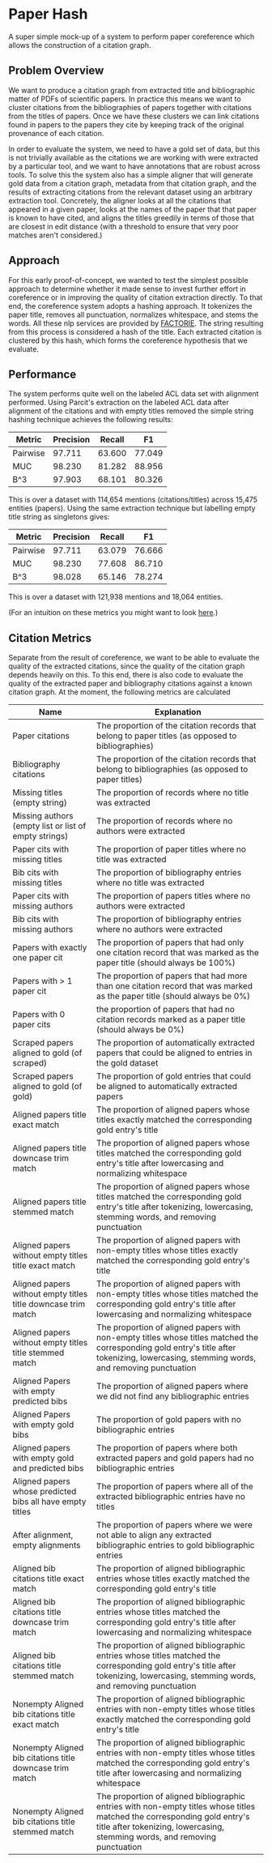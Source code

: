 Paper Hash
==========

A super simple mock-up of a system to perform paper coreference which allows the construction of a citation graph.

Problem Overview
----------------

We want to produce a citation graph from extracted title and bibliographic matter of PDFs of scientific papers. In practice this means we want to cluster citations from the bibliographies of papers together with citations from the titles of papers. Once we have these clusters we can link citations found in papers to the papers they cite by keeping track of the original provenance of each citation.

In order to evaluate the system, we need to have a gold set of data, but this is not trivially available as the citations we are working with were extracted by a particular tool, and we want to have annotations that are robust across tools. To solve this the system also has a simple aligner that will generate gold data from a citation graph, metadata from that citation graph, and the results of extracting citations from the relevant dataset using an arbitrary extraction tool. Concretely, the aligner looks at all the citations that appeared in a given paper, looks at the names of the paper that that paper is known to have cited, and aligns the titles greedily in terms of those that are closest in edit distance (with a threshold to ensure that very poor matches aren't considered.)

Approach
--------

For this early proof-of-concept, we wanted to test the simplest possible approach to determine whether it made sense to invest further effort in coreference or in improving the quality of citation extraction directly. To that end, the coreference system adopts a hashing approach. It tokenizes the paper title, removes all punctuation, normalizes whitespace, and stems the words. All these nlp services are provided by [FACTORIE](http://factorie.cs.umass.edu). The string resulting from this process is considered a hash of the title. Each extracted citation is clustered by this hash, which forms the coreference hypothesis that we evaluate.

Performance
-----------

The system performs quite well on the labeled ACL data set with alignment performed. Using Parcit's extraction on the labeled ACL data after alignment of the citations and with empty titles removed the simple string hashing technique achieves the following results:

| Metric   | Precision | Recall | F1     |
| -------- | --------- | ------ | ------ |
| Pairwise | 97.711    | 63.600 | 77.049 |
| MUC      | 98.230    | 81.282 | 88.956 |
| B^3      | 97.903    | 68.101 | 80.326 |

This is over a dataset with 114,654 mentions (citations/titles) across 15,475 entities (papers). Using the same extraction technique but labelling empty title string as singletons gives:


| Metric   | Precision | Recall | F1     |
| -------- | --------- | ------ | ------ |
| Pairwise | 97.711    | 63.079 | 76.666 |
| MUC      | 98.230    | 77.608 | 86.710 |
| B^3      | 98.028    | 65.146 | 78.274 |

This is over a dataset with 121,938 mentions and 18,064 entities.

(For an intuition on these metrics you might want to look [here](http://brenocon.com/blog/2013/08/probabilistic-interpretation-of-the-b3-coreference-resolution-metric/).)


Citation Metrics
----------------

Separate from the result of coreference, we want to be able to evaluate the quality of the extracted citations, since the quality of the citation graph depends heavily on this. To this end, there is also code to evaluate the quality of the extracted paper and bibliography citations against a known citation graph. At the moment, the following metrics are calculated

| Name | Explanation |
| ---- | ----------- |
| Paper citations | The proportion of the citation records that belong to paper titles (as opposed to bibliographies) |
| Bibliography citations | The proportion of the citation records that belong to bibliographies (as opposed to paper titles) |
| Missing titles (empty string) | The proportion of records where no title was extracted |
| Missing authors (empty list or list of empty strings) | The proportion of records where no authors were extracted |
| Paper cits with missing titles | The proportion of paper titles where no title was extracted |
| Bib cits with missing titles | The proportion of bibliography entries where no title was extracted |
| Paper cits with missing authors | The proportion of papers titles where no authors were extracted |
| Bib cits with missing authors | The proportion of bibliography entries where no authors were extracted |
| Papers with exactly one paper cit | The proportion of papers that had only one citation record that was marked as the paper title (should always be 100%) |
| Papers with > 1 paper cit | The proportion of papers that had more than one citation record that was marked as the paper title (should always be 0%) |
| Papers with 0 paper cits | the proportion of papers that had no citation records marked as a paper title (should always be 0%) |
| Scraped papers aligned to gold (of scraped) | The proportion of automatically extracted papers that could be aligned to entries in the gold dataset |
| Scraped papers aligned to gold (of gold) | The proportion of gold entries that could be aligned to automatically extracted papers |
| Aligned papers title exact match | The proportion of aligned papers whose titles exactly matched the corresponding gold entry's title |
| Aligned papers title downcase trim match | The proportion of aligned papers whose titles matched the corresponding gold entry's title after lowercasing and normalizing whitespace |
| Aligned papers title stemmed match | The proportion of aligned papers whose titles matched the corresponding gold entry's title after tokenizing, lowercasing, stemming words, and removing punctuation |
| Aligned papers without empty titles title exact match | The proportion of aligned papers with non-empty titles whose titles exactly matched the corresponding gold entry's title |
| Aligned papers without empty titles title downcase trim match | The proportion of aligned papers with non-empty titles whose titles matched the corresponding gold entry's title after lowercasing and normalizing whitespace |
| Aligned papers without empty titles title stemmed match | The proportion of aligned papers with non-empty titles whose titles matched the corresponding gold entry's title after tokenizing, lowercasing, stemming words, and removing punctuation |
| Aligned Papers with empty predicted bibs | The proportion of aligned papers where we did not find any bibliographic entries |
| Aligned Papers with empty gold bibs | The proportion of gold papers with no bibliographic entries |
| Aligned papers with empty gold and predicted bibs | The proportion of papers where both extracted papers and gold papers had no bibliographic entries |
| Aligned papers whose predicted bibs all have empty titles | The proportion of papers where all of the extracted bibliographic entries have no titles |
| After alignment, empty alignments | The proportion of papers where we were not able to align any extracted bibliographic entries to gold bibliographic entries |
| Aligned bib citations title exact match | The proportion of aligned bibliographic entries whose titles exactly matched the corresponding gold entry's title |
Aligned bib citations title downcase trim match | The proportion of aligned bibliographic entries whose titles matched the corresponding gold entry's title after lowercasing and normalizing whitespace |
Aligned bib citations title stemmed match | The proportion of aligned bibliographic entries whose titles matched the corresponding gold entry's title after tokenizing, lowercasing, stemming words, and removing punctuation |
Nonempty Aligned bib citations title exact match | The proportion of aligned bibliographic entries with non-empty titles whose titles exactly matched the corresponding gold entry's title |
Nonempty Aligned bib citations title downcase trim match | The proportion of aligned bibliographic entries with non-empty titles whose titles matched the corresponding gold entry's title after lowercasing and normalizing whitespace |
Nonempty Aligned bib citations title stemmed match | The proportion of aligned bibliographic entries with non-empty titles whose titles matched the corresponding gold entry's title after tokenizing, lowercasing, stemming words, and removing punctuation |
